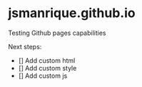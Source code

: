 # jsmanrique.github.io
Testing Github pages capabilities

Next steps:
- [] Add custom html
- [] Add custom style
- [] Add custom js
